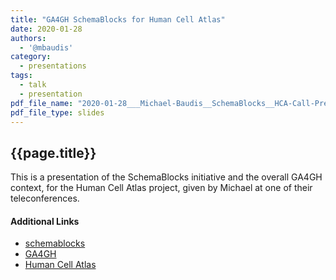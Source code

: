 ```yaml
---
title: "GA4GH SchemaBlocks for Human Cell Atlas"
date: 2020-01-28
authors:
  - '@mbaudis'
category:
  - presentations
tags:
  - talk
  - presentation
pdf_file_name: "2020-01-28___Michael-Baudis__SchemaBlocks__HCA-Call-Presentation.pdf"
pdf_file_type: slides
---
```


## {{page.title}}

This is a presentation of the SchemaBlocks initiative and the overall GA4GH
context, for the Human Cell Atlas project, given by Michael at one of their
teleconferences.


#### Additional Links

* [schemablocks](http://schemablocks.org)
* [GA4GH](http://ga4gh.org)
* [Human Cell Atlas](https://www.humancellatlas.org)

